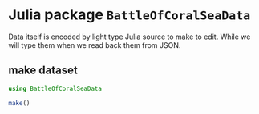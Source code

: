 # Julia package `BattleOfCoralSeaData`

Data itself is encoded by light type Julia source to make to edit. 
While we will type them when we read back them from JSON.

## make dataset

```julia
using BattleOfCoralSeaData

make()
```